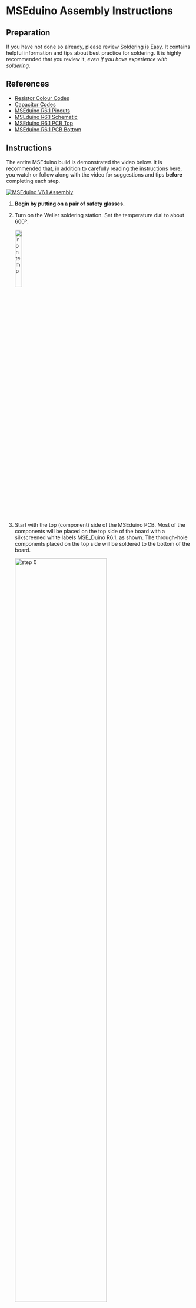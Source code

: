 # MSEduino Assembly Instructions

## Preparation

If you have not done so already, please review [Soldering is Easy](https://mightyohm.com/files/soldercomic/FullSolderComic_EN.pdf). It contains helpful information and tips about best practice for soldering. It is highly recommended that you review it, *even if you have experience with soldering*.

## References

- [Resistor Colour Codes](https://www.digikey.com/web%20export/mkt/general/mkt/resistor-color-chart.jpg)
- [Capacitor Codes](https://i2.wp.com/www.bragitoff.com/wp-content/uploads/2015/09/CapacitorsCheatSheet.png)
- [MSEduino R6.1 Pinouts](MSEduino/MSEduino_R6.1_Pinouts.pdf)
- [MSEduino R6.1 Schematic](MSEduino/MSEduino_R6.1_Schematic.pdf)
- [MSEduino R6.1 PCB Top](MSEduino/MSEduino_R6.1_Top.pdf)
- [MSEduino R6.1 PCB Bottom](MSEduino/MSEduino_R6.1_Bottom.pdf)

## Instructions

The entire MSEduino build is demonstrated the video below. It is recommended that, in addition to carefully reading the instructions here, you watch or follow along with the video for suggestions and tips **before** completing each step.

[![MSEduino V6.1 Assembly](https://img.youtube.com/vi/dpE3DcpuXqw/0.jpg)](https://www.youtube.com/watch?v=dpE3DcpuXqw "MSEduino R6.1 Assembly")

1. **Begin by putting on a pair of safety glasses.**

2. Turn on the Weller soldering station. Set the temperature dial to about 600º.

    <img src="figs/iron_temp.jpg" alt="iron temp" width="20%"/>

3. Start with the top (component) side of the MSEduino PCB. Most of the components will be placed on the top side of the board with a silkscreened white labels MSE_Duino R6.1, as shown. The through-hole components placed on the top side will be soldered to the bottom of the board.

    <img src="figs/Step00.jpg" alt="step 0" width="72%"/>

4. Place eleven 4.7 kΩ resistors into their marked locations (R2, R3, R5, R6, R8–R14). Note that, the orientation of the resistor does not matter; however, it is good practice to have them all face the same way.

    <img src="figs/Step01.jpg" alt="step 1" width="72%"/>
    <img src="figs/bent_leads1.jpg" alt="bent leads 1" width="72%">


5. Bend the leads of the resistors outwards so that they do not fall out of place while being soldered. This may be done by reaching underneath before flipping the board over or by holding the resistors in place with one hand while flipping the board over with the other and then bending the leads outwards. In either case, the resistors should be pressed flush to the board while bending the leads. The leads should only be bent over enough to keep the resistor in place (30–50º).

    <img src="figs/bent_leads2.jpg" alt="bent leads 2" width="72%"/>

6. Solder one of resistor leads to the pad on the PCB. Once soldered, check the resistor from the component side to ensure that it has not popped up. If it has, reheat the solder and, begin careful to not burn your fingers, press the resistor to the PCB. Solder the other lead.

    <img src="figs/solder_leads.jpg" alt="solder leads" width="72%"/>

7. Check that the solder joints are well formed. Ensure that there is sufficient, but not too much solder, at each connection. Look for cold solder joints (a ball of solder above pad). If any problems are visible, use the soldering iron to retouch the joints, adding more solder if necessary.

8. Using flush cutters, trim exposed leads as close to the board as possible without cutting the joint itself. Repeat Steps 6–8 for the remaining fourteen 4.7 kΩ resistors.

    <img src="figs/trim_leads.jpg" alt="trim leads" width="72%"/>

9. The next component to add is a SP1117 surface-mount voltage regulator (U8). See Steps 11–14 for details on how to solder this component to the PCB.

    <img src="figs/Step02.jpg" alt="step 2" width="72%"/>

10. Start by heating one pad and adding a small amount of solder.

    <img src="figs/surface_mount1.jpg" alt="surface mount 1" width="72%"/>

11. Holding the component with a pair of tweezers or needle-nose pliers, reheat the solder and slide the part into place. The three legs (one soldered and two unsoldered) should straddle the pads. If the legs are not aligned properly aligned with the pads, reheat the pad/leg with solder and reposition.

    <img src="figs/surface_mount2.jpg" alt="surface mount 2" width="72%"/>

12. Solder other legs to the board. Solder should flow under each leg.

    <img src="figs/surface_mount3.jpg" alt="surface mount 3" width="72%"/>

13. Solder the ground tab to the board. Note that the ground pad will take a while to heat up to a sufficient temperature to allow solder to flow properly. The solder should flow under the tab.

    <img src="figs/surface_mount4.jpg" alt="surface mount 4" width="72%"/>

14. Using the same technique used for the surface-mount voltage regulator, solder the MOSFET (Q3) into place. 

    <img src="figs/Step03.jpg" alt="step 3" width="72%"/>


15. Solder the six-pin load switch (U1) into place. Be careful to align the dot that marks pin 1 with the dot on the PCB.

    <img src="figs/Step04.jpg" alt="step 4" width="72%"/>
    <img src="figs/load_switch_zoom.jpg" alt="load switch" width="72%">

16. Turn the MSEduino over to work on the solder side.

17. Solder in the two pushbuttons (marked as Prog/PB1 and PB2/Rst on the PCB). The buttons may be installed in either orientation. There is no need to trim the pins after soldering.

    <img src="figs/Step05.jpg" alt="step 5" width="72%"/>

18. Being careful to not bend any pins, insert the DIP switch into the marked location on the board (S1). You may need to gently roll the component on a flat surface or use pliers to bend the pins such that they align the holes. Note that, the numbers should be towards the inside of the PCB, with the ON direction towards the upper edge of the PCB. Solder one corner first. Check to make sure that the socket is seated properly. If necessary, reheat the solder while pushing the socket closer to the board. Once the socket is firmly seated, solder the remaining pins. There is no need to trim the pins after soldering.

    <img src="figs/Step06.jpg" alt="step 6" width="72%"/>

19. Place the **3 mm** bipolar LED (**small clear package—not one of the 5 mm red LEDs or 5 mm clear IR LED**) in the LED 2 location. Since this LED is bipolar, it will work either way; however, if you want to chose the colour (red or green) it must be installed in a particular orientation. For red, the short leg should be downwards (flat side of silkscreen); for green, the short leg should be upwards (round side of silkscreen). To check before soldering, you can energize the LED using the diode testing function of a digital multimeter. Once placed, solder the LED to the board.

    <img src="figs/Step07.jpg" alt="step 7" width="72%"/>
    <img src="figs/3mm_LED.jpg" alt="3 mm LED" width="72%"/>
    
20. Place five 0.1 µF ceramic capacitors (C1, C2, C6, C8, C9) into their marked locations. Ceramic capacitors are not polarized, therefore it does not matter what orientation the capacitors are placed in (although it is good practice to face them all the same way). You may then bend the leads, and solder them in place.

    <img src="figs/Step08.jpg" alt="step 8" width="72%"/>

21. Place the 2N7000 N-channel MOSFETs (Q1, Q2). Ensure that they are seated properly and solder one pin of each. If necessary, adjust the alignment, then solder the remaining pins.

    <img src="figs/Step09.jpg" alt="step 9" width="72%"/>

22. Place the 10 kΩ potentiometer in location R1. Solder the potentiometer to the board by a single pin, check and adjust alignment, then solder remaining pins. There is no need to trim the pins after soldering.

    <img src="figs/Step10.jpg" alt="step 10" width="72%"/>

23. Solder the three 29-pin male headers at the bottom edge of the board. Black (inner) is used for signal, yellow and red (middle) for power, and green (outer) for ground. For the black and green headers, start by using a pair of pliers to break off eleven pins (reducing from 40). Save the broken off pins. Note that the shorter pins should be inserted into the PCB (long end of pin up) and no pins should be inserted into the holes for JP2 and JP3. Start by soldering one pin of each header, checking that each is sitting flat and straight. If necessary, reheat the solder to adjust and ensure that all of the pins are perpendicular to the PCB and that all of the headers are aligned. Once everything looks good, solder the remaining pins.

    <img src="figs/Step11.jpg" alt="step 11" width="72%"/>

24. Solder the 19-pin female headers (M1). Note that there are two rows that allow ESP32 modules with different widths to be used. Confirm which row should be used by lining up the ESP32 module on the PCB.

    <img src="figs/Step12.jpg" alt="step 12" width="72%"/>

25. Solder the 2-pin female header to the left of R5 and R9 and 4-pin female header to the left of R11, R12 and R14.

    <img src="figs/Step13.jpg" alt="step 13" width="72%"/>

26. Turn the board over to the solder side. Using a pair of tweezers, solder a 20 kΩ surface-mount resistor (603 package) between the J39 signal pin (inner) and 3.3 V pin (middle). Repeat for J34.

    <img src="figs/pullup_resistors.jpg" alt="pullup resistors" width="72%"/>

27. Turn the board over to the comoponent side. Place the 10 µF electrolytic capacitor (C14). Note that, unlike ceramic capacitors, electrolytic capacitors have a polarity. The side with the negative lead is indicated by a white band (containing negative signs) on the capacitor barrel. The pad for the positive lead is marked with a plus sign on the board. Once placed, solder the capacitors to the board and trim the leads.

    <img src="figs/Step14.jpg" alt="step 14" width="72%"/>

28. Place the addressable RGB LED (LED1). Ensure that the flat side (with longer leads) is aligned with the silkscreen (towards the middle of the board). Some "wiggling" may be necessary to get all four leads to align with the holes. Don't push past the widening in each lead—the LED should sit approximately 4 mm above the PCB. Solder in place and trim the leads.

    <img src="figs/Step15.jpg" alt="step 15" width="72%"/>

29. Turn the MSEdunio over to the solder side. Place the USB-A connector (J2), ensuring that it is fully seated against the PCB. Flip the board and solder one of the four small pins. Check alignment and then solder the remaining three small pins. The two large pins serve to reinforce the connection to the board. Flood the corresponding holes with solder for form a secure connection.

    <img src="figs/Step16.jpg" alt="step 16" width="72%"/>
    <img src="figs/USB_connector.jpg" alt="USB connector" width="72%"/>

30. Once the board has been soldered, it is important to test for short circuits and other potential issues **before** inserting the ESP32 module. Using a multimeter set to continuity (beep) mode, the following tests should be performed. If a beep is heard, the source of the short circuit must be identified and corrected.
    1. Ground (bottom hole of JP2 or JP3, or pins along bottom edge of board) to 3.3 VDC pins (middle pins of J0–J3, J5, J18, J19, J21–J23, J25, J32–J36, J39, RST).
    2. Ground (bottom hole of JP2 or JP3, or pins along bottom edge of board) to 5.0 VDC pins (middle pins of J4, J12–J17, J21-5, J22-5, J26, J27).
    3. 3.3 VDC (middle pins of J0–J3, J5, J18, J19, J21–J23, J25, J32–J36, J39, RST) to 5 VDC pins (middle pins of J4, J12–J17, J21-5, J22-5, J26, J27).

31. If the board passes the short circuit tests, connect the MSEduino board to USB power using the USB-A to USB-A cable or a fully-charged USB battery. Using a multimeter in DC voltage mode, the following tests should be performed. If the voltages are different than expected, then there is a problem with the board that must be identified before proceeding.
    1. Check that LED2 comes on.
    2. Check that 3.3 VDC is at the 3.3 VDC pins (middle pins of J0–J3, J5, J18, J19, J21–J23, J25, J32–J36, J39, RST).
    3. Check that 5.0 VDC is at 5.0 VDC pins (middle pins of J4, J12–J17, J21-5, J22-5, J26, J27).
    4. If the board passes the voltage checks, remove USB power.
    5. **Before proceeding, have a TA confirm that your board passes these tests.**

32. Carefully align the pins of the ESP32 module with the M1 headers and then insert the ESP32 module.

    <img src="figs/ESP32_insertion.jpg" alt="ESP32 insertion" width="72%"/>

33. Your fully-assembled MSEduino board with ESP32 installed should look like this:

    <img src="figs/MSEduino_complete.jpg" alt="MSEduino complete" width="72%"/>

34. **Be sure to wash your hands after handling solder.**
